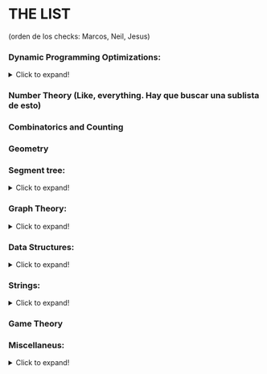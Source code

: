 # THE LIST

(orden de los checks: Marcos, Neil, Jesus)

### Dynamic Programming Optimizations:   
<details>
  <summary>Click to expand!</summary>

   - Convex Hull Trick
 	- Aqui va un problema :+1: :-1: :-1:
   - D&C
   - Knuth Optimization
</details>

### Number Theory (Like, everything. Hay que buscar una sublista de esto)

### Combinatorics and Counting

### Geometry

### Segment tree:
<details>
  <summary>Click to expand!</summary>

   - Normalitos, hay que dominar el codigo
   - Lazy Propagation
   - Persistencia 
</details>



### Graph Theory:
<details>
  <summary>Click to expand!</summary>
     
   - Transversal
    + DFS
    + BFS
   - Shortest Path
    + Floyd Warshall
    + DijkstrA
   - DP on DAG
   - Flow
    + Max Flow
    + Max Flow-Min Cost
   - Bipartite matching 
   - Trees
    + MST
    + LCA
    + HLD
    + Centroid Decomposition
   - Dilworth's theorem
   - DSU
   - Conectividad
    + Bridges
    + Articulation points
</details>

### Data Structures:
<details>
  <summary>Click to expand!</summary>

   - Fundamentals
    + Map
    + Set
    + Stack
    + Queue
   - Treaps
   - Implicit Treaps
   - BIT
</details>

### Strings:
<details>
  <summary>Click to expand!</summary>

   - KMP
   - Aho-Corasick
   - Suffix Array
   - Suffix Automata
   - Trie
   - Z-Function
</details>

### Game Theory

### Miscellaneus:
<details>
  <summary>Click to expand!</summary>
 
  - Binary Search
  - Probabilities
  - FFT
  - Constructive Algorithms (esto es una seccion de CF)
  - NP-Problems
  - Greedy Problems
  - Matrix Exponentiation (Para mejorar recursiones)
</details>
